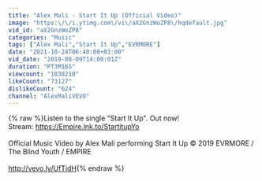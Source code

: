 ```yaml
---
title: "Alex Mali - Start It Up (Official Video)"
image: "https:\/\/i.ytimg.com\/vi\/aX2GnzWoZP8\/hqdefault.jpg"
vid_id: "aX2GnzWoZP8"
categories: "Music"
tags: ["Alex Mali","Start It Up","EVRMORE"]
date: "2021-10-24T06:40:08+03:00"
vid_date: "2019-08-09T14:00:01Z"
duration: "PT3M16S"
viewcount: "1838210"
likeCount: "73127"
dislikeCount: "624"
channel: "AlexMaliVEVO"
---
```

{% raw %}Listen to the single &quot;Start It Up&quot;. Out now!<br />Stream: <a rel="nofollow" target="blank" href="https://Empire.lnk.to/StartitupYo">https://Empire.lnk.to/StartitupYo</a><br /><br />Official Music Video by Alex Mali performing Start It Up © 2019 EVRMORE / The Blind Youth / EMPIRE<br /><br /><a rel="nofollow" target="blank" href="http://vevo.ly/UfTidH">http://vevo.ly/UfTidH</a>{% endraw %}

